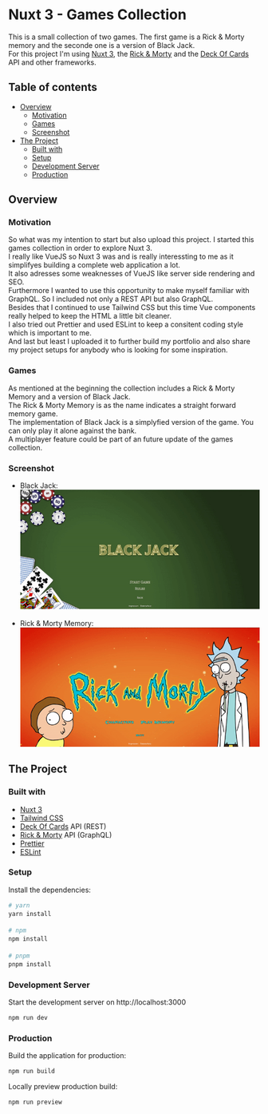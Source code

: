 # Nuxt 3 - Games Collection

This is a small collection of two games. The first game is a Rick & Morty memory and the seconde one is a version of Black Jack.<br/>
For this project I'm using [Nuxt 3](https://nuxt.com/), the [Rick & Morty](https://rickandmortyapi.com/) and the [Deck Of Cards](https://www.deckofcardsapi.com/) API and other frameworks.

## Table of contents

- [Overview](#overview)
  - [Motivation](#motivation)
  - [Games](#games)
  - [Screenshot](#screenshot)
- [The Project](#the-project)
  - [Built with](#built-with)
  - [Setup](#setup)
  - [Development Server](#development-server)
  - [Production](#production)

## Overview

### Motivation

So what was my intention to start but also upload this project. I started this games collection in order to explore Nuxt 3.<br/>
I really like VueJS so Nuxt 3 was and is really interessting to me as it simplifyes building a complete web application a lot.<br/>
It also adresses some weaknesses of VueJS like server side rendering and SEO.<br/>
Furthermore I wanted to use this opportunity to make myself familiar with GraphQL. So I included not only a REST API but also GraphQL.<br/>
Besides that I continued to use Tailwind CSS but this time Vue components really helped to keep the HTML a little bit cleaner.<br/>
I also tried out Prettier and used ESLint to keep a consitent coding style which is important to me.<br/>
And last but least I uploaded it to further build my portfolio and also share my project setups for anybody who is looking for some inspiration.<br/>

### Games

As mentioned at the beginning the collection includes a Rick & Morty Memory and a version of Black Jack.<br/>
The Rick & Morty Memory is as the name indicates a straight forward memory game.<br/>
The implementation of Black Jack is a simplyfied version of the game. You can only play it alone against the bank.<br/>
A multiplayer feature could be part of an future update of the games collection.

### Screenshot

- Black Jack:<br/>
  ![](./public/BlackJack.gif)<br/><br/>
- Rick & Morty Memory:<br/>
  ![](./public/RickMorty.gif)

## The Project

### Built with

- [Nuxt 3](https://nuxt.com/)
- [Tailwind CSS](https://tailwindcss.com/)
- [Deck Of Cards](https://www.deckofcardsapi.com/) API (REST)
- [Rick & Morty](https://rickandmortyapi.com/) API (GraphQL)
- [Prettier](https://prettier.io/)
- [ESLint](https://eslint.org/)

### Setup

Install the dependencies:

```bash
# yarn
yarn install

# npm
npm install

# pnpm
pnpm install
```

### Development Server

Start the development server on http://localhost:3000

```bash
npm run dev
```

### Production

Build the application for production:

```bash
npm run build
```

Locally preview production build:

```bash
npm run preview
```
